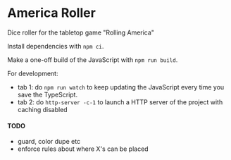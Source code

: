 # America Roller

Dice roller for the tabletop game "Rolling America"

Install dependencies with `npm ci`.

Make a one-off build of the JavaScript with `npm run build`.

For development:
* tab 1: do `npm run watch` to keep updating the JavaScript every time you save the TypeScript.
* tab 2: do `http-server -c-1` to launch a HTTP server of the project with caching disabled

#### TODO
* guard, color dupe etc
* enforce rules about where X's can be placed